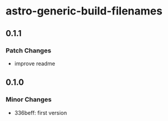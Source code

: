 # astro-generic-build-filenames

## 0.1.1

### Patch Changes

- improve readme

## 0.1.0

### Minor Changes

- 336beff: first version
